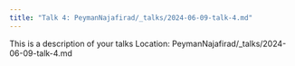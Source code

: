 ```yaml
---
title: "Talk 4: PeymanNajafirad/_talks/2024-06-09-talk-4.md"
---
```


This is a description of your talks
Location: PeymanNajafirad/_talks/2024-06-09-talk-4.md

